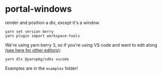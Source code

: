 # portal-windows
render and position a div, except it's a window

```
yarn set version berry
yarn plugin import workspace-tools
```

We're using yarn berry 3, so if you're using VS code and want to edit along [(see here for other editors)](https://yarnpkg.com/getting-started/editor-sdks):

```
yarn dlx @yarnpkg/sdks vscode
```

Examples are in the `examples` folder!

